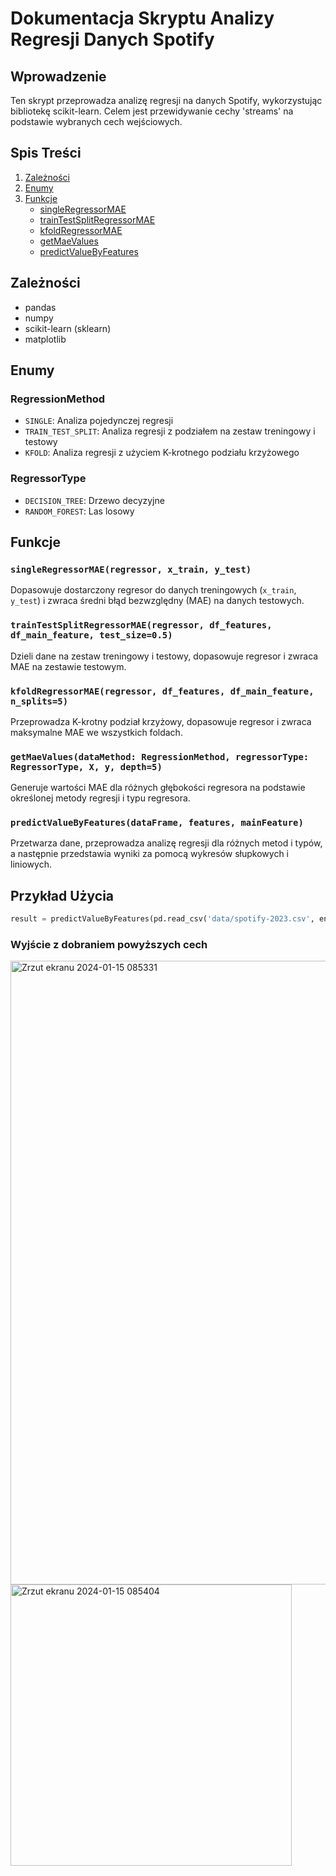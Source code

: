 # Dokumentacja Skryptu Analizy Regresji Danych Spotify

## Wprowadzenie

Ten skrypt przeprowadza analizę regresji na danych Spotify, wykorzystując bibliotekę scikit-learn. Celem jest przewidywanie cechy 'streams' na podstawie wybranych cech wejściowych.

## Spis Treści

1. [Zależności](#zależności)
2. [Enumy](#enumy)
3. [Funkcje](#funkcje)
   - [singleRegressorMAE](#singleregressormae)
   - [trainTestSplitRegressorMAE](#traintestsplitregressormae)
   - [kfoldRegressorMAE](#kfoldregressormae)
   - [getMaeValues](#getmaevalues)
   - [predictValueByFeatures](#predictvaluebyfeatures)

## Zależności <a name="zależności"></a>

- pandas
- numpy
- scikit-learn (sklearn)
- matplotlib

## Enumy <a name="enumy"></a>

### RegressionMethod

- `SINGLE`: Analiza pojedynczej regresji
- `TRAIN_TEST_SPLIT`: Analiza regresji z podziałem na zestaw treningowy i testowy
- `KFOLD`: Analiza regresji z użyciem K-krotnego podziału krzyżowego

### RegressorType

- `DECISION_TREE`: Drzewo decyzyjne
- `RANDOM_FOREST`: Las losowy

## Funkcje <a name="funkcje"></a>

### `singleRegressorMAE(regressor, x_train, y_test)`

Dopasowuje dostarczony regresor do danych treningowych (`x_train`, `y_test`) i zwraca średni błąd bezwzględny (MAE) na danych testowych.

### `trainTestSplitRegressorMAE(regressor, df_features, df_main_feature, test_size=0.5)`

Dzieli dane na zestaw treningowy i testowy, dopasowuje regresor i zwraca MAE na zestawie testowym.

### `kfoldRegressorMAE(regressor, df_features, df_main_feature, n_splits=5)`

Przeprowadza K-krotny podział krzyżowy, dopasowuje regresor i zwraca maksymalne MAE we wszystkich foldach.

### `getMaeValues(dataMethod: RegressionMethod, regressorType: RegressorType, X, y, depth=5)`

Generuje wartości MAE dla różnych głębokości regresora na podstawie określonej metody regresji i typu regresora.

### `predictValueByFeatures(dataFrame, features, mainFeature)`

Przetwarza dane, przeprowadza analizę regresji dla różnych metod i typów, a następnie przedstawia wyniki za pomocą wykresów słupkowych i liniowych.

## Przykład Użycia

```python
result = predictValueByFeatures(pd.read_csv('data/spotify-2023.csv', encoding='latin-1'), ['artist_count','released_year','in_apple_playlists','in_spotify_playlists','in_spotify_charts','danceability_%', 'streams'], 'streams')
```

### Wyjście z dobraniem powyższych cech
<img width="998" alt="Zrzut ekranu 2024-01-15 085331" src="https://github.com/DanielBrzezickiKippo/predict-model-project/assets/56343240/2f93ad3b-9de2-4a1b-a001-fc8ed2186068">
<img width="450" alt="Zrzut ekranu 2024-01-15 085404" src="https://github.com/DanielBrzezickiKippo/predict-model-project/assets/56343240/57c9edf1-2b3d-4db5-9b40-cde350b619e9">


